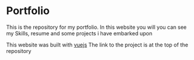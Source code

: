 # Portfolio

This is the repository for my portfolio.
In this website you will you can see my Skills, resume and some projects i have embarked upon

This website was built with [vuejs](https://vuejs.org)
The link to the project is at the top of the repository